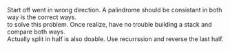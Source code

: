Start off went in wrong direction. A palindrome should be consistant in both way is the correct ways.\
to solve this problem. Once realize, have no trouble building a stack and compare both ways.\
Actually split in half is also doable. Use recurrssion and reverse the last half. 
